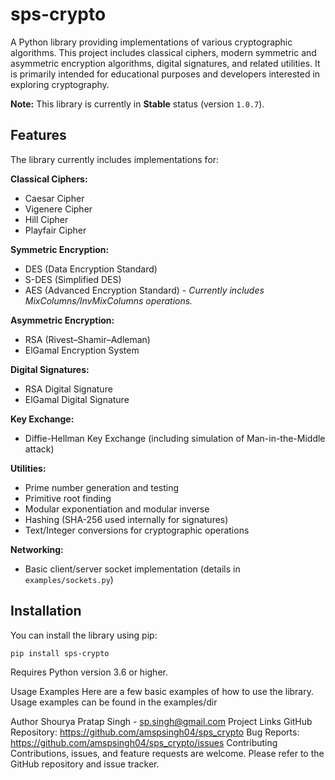 # sps-crypto
A Python library providing implementations of various cryptographic algorithms. This project includes classical ciphers, modern symmetric and asymmetric encryption algorithms, digital signatures, and related utilities. It is primarily intended for educational purposes and developers interested in exploring cryptography.

**Note:** This library is currently in **Stable** status (version `1.0.7`).

## Features

The library currently includes implementations for:

**Classical Ciphers:**
* Caesar Cipher
* Vigenere Cipher
* Hill Cipher
* Playfair Cipher

**Symmetric Encryption:**
* DES (Data Encryption Standard)
* S-DES (Simplified DES)
* AES (Advanced Encryption Standard) - *Currently includes MixColumns/InvMixColumns operations.*

**Asymmetric Encryption:**
* RSA (Rivest–Shamir–Adleman)
* ElGamal Encryption System

**Digital Signatures:**
* RSA Digital Signature
* ElGamal Digital Signature

**Key Exchange:**
* Diffie-Hellman Key Exchange (including simulation of Man-in-the-Middle attack)

**Utilities:**
* Prime number generation and testing
* Primitive root finding
* Modular exponentiation and modular inverse
* Hashing (SHA-256 used internally for signatures)
* Text/Integer conversions for cryptographic operations

**Networking:**
* Basic client/server socket implementation (details in `examples/sockets.py`)

## Installation

You can install the library using pip:

```bash
pip install sps-crypto
```

Requires Python version 3.6 or higher.

Usage Examples
Here are a few basic examples of how to use the library.
Usage examples can be found in the examples/dir


Author
Shourya Pratap Singh - sp.singh@gmail.com
Project Links
GitHub Repository: https://github.com/amspsingh04/sps_crypto
Bug Reports: https://github.com/amspsingh04/sps_crypto/issues
Contributing
Contributions, issues, and feature requests are welcome. Please refer to the GitHub repository and issue tracker.